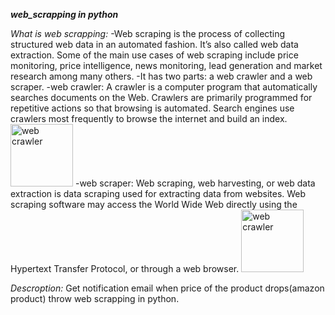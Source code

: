 _**web_scrapping in python**_

*What is web scrapping:*
  -Web scraping is the process of collecting structured web data in an automated fashion. It’s also called web data extraction. Some of the main      use cases of web scraping include price monitoring, price intelligence, news monitoring, lead generation and market research among many others.
  -It has two parts: a web crawler and a web scraper.
    -web crawler: A crawler is a computer program that automatically searches documents on the Web. Crawlers are primarily programmed for                           repetitive actions so that browsing is automated. Search engines use crawlers most frequently to browse the internet and build                     an index.
                  <img src="https://raw.githubusercontent.com/bda-research/node-crawler/master/crawler_primary.png" alt="web crawler"                                height="100px" width="100px"/>
    -web scraper: Web scraping, web harvesting, or web data extraction is data scraping used for extracting data from websites. Web scraping                         software may access the World Wide Web directly using the Hypertext Transfer Protocol, or through a web browser.
                  <img src="https://www.webharvy.com/images/web%20scraping.png" alt="web crawler"                                height="100px"                      width="100px"/>

*Descroption:*
Get notification email when price of the product drops(amazon product) throw web scrapping in python.
